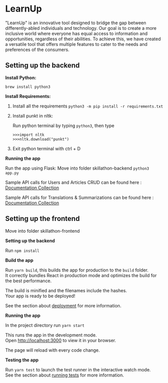 
# LearnUp
"LearnUp" is an innovative tool designed to bridge the gap between differently-abled individuals and technology. Our goal is to create a more inclusive world where everyone has equal access to information and opportunities, regardless of their abilities. To achieve this, we have created a versatile tool that offers multiple features to cater to the needs and preferences of the consumers.

## Setting up the backend
**Install Python:**

`brew install python3`

**Install Requirements:**

1. Install all the requirements
  `python3 -m pip install -r requirements.txt`

2. Install punkt in nltk:

    Run python terminal by typing `python3`, then type

    ```
    >>>import nltk
    >>>nltk.download("punkt")
    ```

3. Exit python terminal with ctrl + D

**Running the app**

Run the app using Flask:
Move into folder skillathon-backend
`python3 app.py`

Sample API calls for Users and Articles CRUD can be found here : [Documentation Collection](https://documenter.getpostman.com/view/7484288/2s93CPqsDv)


Sample API calls for Translations & Summarizations can be found here : [Documentation Collection](https://documenter.getpostman.com/view/26052824/2s93CPqCVN)




## Setting up the frontend

Move into folder skillathon-frontend

**Setting up the backend**

Run `npm install`

**Build the app**

Run `yarn build`, this builds the app for production to the `build` folder.\
It correctly bundles React in production mode and optimizes the build for the best performance.

The build is minified and the filenames include the hashes.\
Your app is ready to be deployed!

See the section about [deployment](https://facebook.github.io/create-react-app/docs/deployment) for more information.

**Running the app**

In the project directory run `yarn start`

This runs the app in the development mode.\
Open [http://localhost:3000](http://localhost:3000) to view it in your browser.

The page will reload with every code change.

**Testing the app**

Run `yarn test` to launch the test runner in the interactive watch mode.\
See the section about [running tests](https://facebook.github.io/create-react-app/docs/running-tests) for more information.


